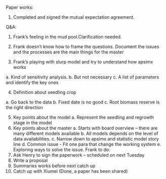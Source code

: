 Paper works:

1.	Completed and signed the mutual expectation agreement. 

Q&A:

1.	Frank’s feeling in the mud pool.Clarification needed. 
2.	Frank doesn’t know how to frame the questions.
  Document the issues and the processes are the main things for the master

3.	Frank’s playing with slurp model and try to understand how apsimx works

  a.	Kind of sensitivity analysis. 
  b.	But not necessary 
  c.	A list of parameters and identify the key ones 
  
4.	Definition about seedling crop 

  a.	Go back to the data 
  b.	Fixed date is no good 
  c.	Root biomass reserve is the right direction 
  
5.	Key points about the model 
  a.	Represent the seedling and regrowth stage in the model 
6.	Key points about the master
  a.	Starts with board overview – there are many different models available 
  b.	All models depends on the level of data availabilities.
  c.	Narrow down to apsimx and statistic model story line 
  d.	Common issue - Fit one para that change the working system 
  e.	Exploring ways to solve the issue. 
Frank to do: 
1.	Ask Henry to sign the paperwork – scheduled on next Tuesday
2.	Write a proposal 
3.	Summaries works before next catch up 
4.	Catch up with Xiumei (Done, a paper has been shared)
